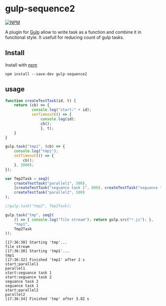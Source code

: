 # gulp-sequence2

[![NPM](https://nodei.co/npm/gulp-sequence2.png)](https://npmjs.org/package/gulp--sequence2)

A plugin for [Gulp](https://github.com/gulpjs/gulp) allow to write task as a function and combine it in funcitonal style. It usefull for reducing count of gulp tasks. 

## Install

Install with [npm](https://npmjs.org/package/gulp-sequence2)

```
npm install --save-dev gulp-sequence2
```

## usage
```js
function createTestTask(id, t) {
    return (cb) => {
            console.log("start:" + id);
            setTimeout(() => { 
                console.log(id);
                cb();
                }, t);
    }
}

gulp.task("tmp1", (cb) => { 
    console.log("tmp1");
    setTimeout(() => {
        cb();
    }, 2000); 
});

var Tmp2Task = seq2(
    createTestTask("parallel1", 500),
    [createTestTask("seguance task 1", 800), createTestTask("seguance task 2", 500)],
    createTestTask("parallel2", 500)
);

//gulp.task("tmp2", Tmp2Task);

gulp.task("tmp", seq2(
    () => { console.log("file stream"); return gulp.src("*.js"); },
    "tmp1",
    Tmp2Task
));
```

```
[17:36:30] Starting 'tmp'...
file stream
[17:36:30] Starting 'tmp1'...
tmp1
[17:36:32] Finished 'tmp1' after 2 s
start:parallel1
parallel1
start:seguance task 1
start:seguance task 2
seguance task 2
seguance task 1
start:parallel2
parallel2
[17:36:34] Finished 'tmp' after 3.82 s
```